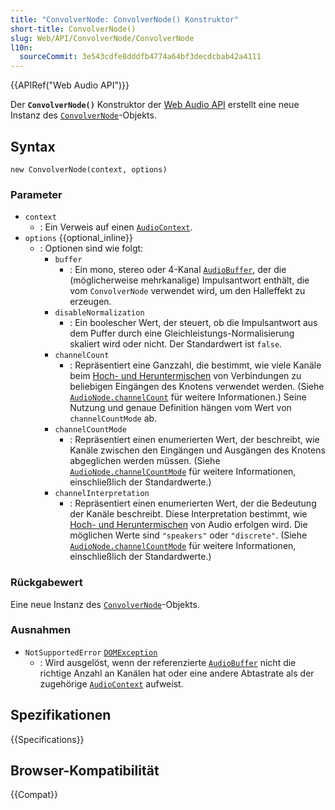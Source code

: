 ```yaml
---
title: "ConvolverNode: ConvolverNode() Konstruktor"
short-title: ConvolverNode()
slug: Web/API/ConvolverNode/ConvolverNode
l10n:
  sourceCommit: 3e543cdfe8dddfb4774a64bf3decdcbab42a4111
---
```


{{APIRef("Web Audio API")}}

Der **`ConvolverNode()`** Konstruktor der [Web Audio API](/de/docs/Web/API/Web_Audio_API) erstellt eine neue Instanz des [`ConvolverNode`](/de/docs/Web/API/ConvolverNode)-Objekts.

## Syntax

```js-nolint
new ConvolverNode(context, options)
```

### Parameter

- `context`
  - : Ein Verweis auf einen [`AudioContext`](/de/docs/Web/API/AudioContext).
- `options` {{optional_inline}}
  - : Optionen sind wie folgt:
    - `buffer`
      - : Ein mono, stereo oder 4-Kanal [`AudioBuffer`](/de/docs/Web/API/AudioBuffer), der die (möglicherweise mehrkanalige) Impulsantwort enthält, die vom `ConvolverNode` verwendet wird, um den Halleffekt zu erzeugen.
    - `disableNormalization`
      - : Ein boolescher Wert, der steuert, ob die Impulsantwort aus dem Puffer durch eine Gleichleistungs-Normalisierung skaliert wird oder nicht. Der Standardwert ist `false`.
    - `channelCount`
      - : Repräsentiert eine Ganzzahl, die bestimmt, wie viele Kanäle beim [Hoch- und Heruntermischen](/de/docs/Web/API/Web_Audio_API/Basic_concepts_behind_Web_Audio_API#up-mixing_and_down-mixing) von Verbindungen zu beliebigen Eingängen des Knotens verwendet werden.
        (Siehe [`AudioNode.channelCount`](/de/docs/Web/API/AudioNode/channelCount) für weitere Informationen.) Seine Nutzung und genaue Definition hängen vom Wert von `channelCountMode` ab.
    - `channelCountMode`
      - : Repräsentiert einen enumerierten Wert, der beschreibt, wie Kanäle zwischen den Eingängen und Ausgängen des Knotens abgeglichen werden müssen.
        (Siehe [`AudioNode.channelCountMode`](/de/docs/Web/API/AudioNode/channelCountMode) für weitere Informationen, einschließlich der Standardwerte.)
    - `channelInterpretation`
      - : Repräsentiert einen enumerierten Wert, der die Bedeutung der Kanäle beschreibt. Diese Interpretation bestimmt, wie [Hoch- und Heruntermischen](/de/docs/Web/API/Web_Audio_API/Basic_concepts_behind_Web_Audio_API#up-mixing_and_down-mixing) von Audio erfolgen wird.
        Die möglichen Werte sind `"speakers"` oder `"discrete"`.
        (Siehe [`AudioNode.channelCountMode`](/de/docs/Web/API/AudioNode/channelCountMode) für weitere Informationen, einschließlich der Standardwerte.)

### Rückgabewert

Eine neue Instanz des [`ConvolverNode`](/de/docs/Web/API/ConvolverNode)-Objekts.

### Ausnahmen

- `NotSupportedError` [`DOMException`](/de/docs/Web/API/DOMException)
  - : Wird ausgelöst, wenn der referenzierte [`AudioBuffer`](/de/docs/Web/API/AudioBuffer) nicht die richtige Anzahl an Kanälen hat oder eine andere Abtastrate als der zugehörige [`AudioContext`](/de/docs/Web/API/AudioContext) aufweist.

## Spezifikationen

{{Specifications}}

## Browser-Kompatibilität

{{Compat}}
